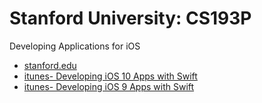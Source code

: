 # Stanford University: CS193P

Developing Applications for iOS
- [stanford.edu](https://web.stanford.edu/class/cs193p/cgi-bin/drupal/)
- [itunes- Developing iOS 10 Apps with Swift](https://itunes.apple.com/us/course/developing-ios-10-apps-with-swift/id1198467120)
- [itunes- Developing iOS 9 Apps with Swift](https://itunes.apple.com/us/course/developing-ios-9-apps-with-swift/id1104579961)
